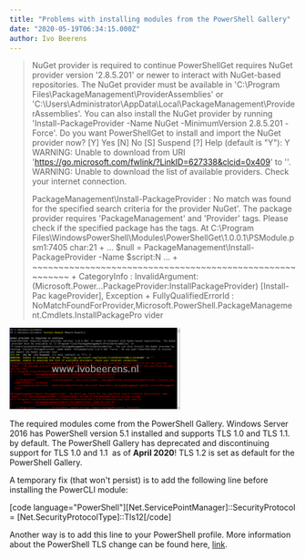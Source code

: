 ```yaml
---
title: "Problems with installing modules from the PowerShell Gallery"
date: "2020-05-19T06:34:15.000Z"
author: Ivo Beerens
---
```


> NuGet provider is required to continue PowerShellGet requires NuGet provider version '2.8.5.201' or newer to interact with NuGet-based repositories. The NuGet provider must be available in 'C:\\Program Files\\PackageManagement\\ProviderAssemblies' or 'C:\\Users\\Administrator\\AppData\\Local\\PackageManagement\\ProviderAssemblies'. You can also install the NuGet provider by running 'Install-PackageProvider -Name NuGet -MinimumVersion 2.8.5.201 -Force'. Do you want PowerShellGet to install and import the NuGet provider now? \[Y\] Yes \[N\] No \[S\] Suspend \[?\] Help (default is "Y"): Y WARNING: Unable to download from URI 'https://go.microsoft.com/fwlink/?LinkID=627338&clcid=0x409' to ''. WARNING: Unable to download the list of available providers. Check your internet connection.
> 
> PackageManagement\\Install-PackageProvider : No match was found for the specified search criteria for the provider NuGet'. The package provider requires 'PackageManagement' and 'Provider' tags. Please check if the specified package has the tags. At C:\\Program Files\\WindowsPowerShell\\Modules\\PowerShellGet\\1.0.0.1\\PSModule.psm1:7405 char:21 + ... $null = PackageManagement\\Install-PackageProvider -Name $script:N ... + ~~~~~~~~~~~~~~~~~~~~~~~~~~~~~~~~~~~~~~~~~~~~~~~~~~~~~~~~~ + CategoryInfo : InvalidArgument: (Microsoft.Power...PackageProvider:InstallPackageProvider) \[Install-Pac kageProvider\], Exception + FullyQualifiedErrorId : NoMatchFoundForProvider,Microsoft.PowerShell.PackageManagement.Cmdlets.InstallPackagePro vider

[![](images/1-300x143.png)](images/1.png)

The required modules come from the PowerShell Gallery. Windows Server 2016 has PowerShell version 5.1 installed and supports TLS 1.0 and TLS 1.1. by default. The PowerShell Gallery has deprecated and discontinuing support for TLS 1.0 and 1.1  as of **April 2020**! TLS 1.2 is set as default for the PowerShell Gallery.

A temporary fix (that won't persist) is to add the following line before installing the PowerCLI module:

\[code language="PowerShell"\]\[Net.ServicePointManager\]::SecurityProtocol = \[Net.SecurityProtocolType\]::Tls12\[/code\]

Another way is to add this line to your PowerShell profile. More information about the PowerShell TLS change can be found here, [link](https://devblogs.microsoft.com/PowerShell/PowerShell-gallery-tls-support/).



